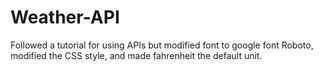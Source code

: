 # Weather-API

Followed a tutorial for using APIs but modified font to google font Roboto, modified the CSS style, and made fahrenheit the default unit.